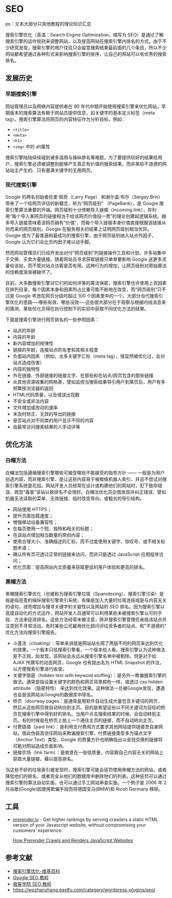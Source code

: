 # SEO

ps：文本大部分只其他教程的理论知识汇总

搜索引擎优化（英语：Search Engine Optimization，缩写为 SEO）是通过了解搜索引擎的运作规则来调整网站，以及提高网站在搜索引擎内排名的方式。由于不少研究发现，搜索引擎的用户往往只会留意搜索结果最前面的几个条目，所以不少网站都希望通过各种形式来影响搜索引擎的排序，让自己的网站可以有优秀的搜索排名。

## 发展历史

### 早期搜索引擎

网站管理员以及网络内容提供者在 90 年代中期开始使用搜索引擎来优化网站，早期版本的搜索算法有赖于网站员提供信息，如关键字的基本定义标签（meta tag）。搜索引擎算法将网页的内容特征作为分析目标，例如：

- `<title>`
- `<meta>`
- `<h1>`
- `<img>` 中的 alt属性

搜索引擎陆陆续续碰到诸多滥用与操纵排名等难题，为了要提供较好的结果给用户，搜索引擎必须被调整到能够产生真正有价值的搜索结果，而非某些不道德的网站站主产生的、只有塞满关键字的无用网页。

### 现代搜索引擎

Google 的两名创始者拉里·佩奇（Larry Page） 和谢尔盖·布尔（Sergey Brin）带来了一个给网页评估的新概念，称为“网页级别” （PageRank），是 Google 搜索引擎算法重要的开端。网页级别十分倚赖导入链接（incoming link），并利用“每个导入某网页的链接相当于给该网页价值投一票”的理论创建起逻辑系统。越多导入链接意味着该网页越有“价值”，而每个导入链接本身价值直接根据该链接从何而来的网页级别。Google 在服务相关的结果上证明网页级别相当优异。Google 成为了最普遍和最成功的搜索引擎，由于网页级别纳入站点外因子，Google 认为它们会比页内因子难以动手脚。

然而网站管理员们已经开发出对付“网页级别”的链接操作工具和计划，许多站集中于交换、买卖大量链接。随着网站员寻求获取链接只单单要影响 Google 送更多流量给该站，而不管对站点访客是否有用，这种行为的增加，让网页级别对原始算法的信赖度渐渐被破坏了。

目前，大多数搜索引擎对它们的如何评等的算法保密，搜索引擎也许使用上百因素在排列目录，每个因素本身和因素所占比重可能不断地在改变，而“网页级别”只不过是 Google 考虑在网页分级时超过 100 个因素里中的一个。大部分当代搜索引擎优化的思路──哪些有效、哪些没效──这些很大部分在于观察与根据内线消息来的猜测，某些优化员得在执行控制下的实验中获取不同优化方法的结果。

下面是搜索引擎进行网页排名的一些参照因素：

- 站点的年龄
- 内容的年龄
- 新内容增加的规律性
- 链接的年龄，连接站点的名誉和其相关程度
- 负面站内因素 （例如，太多关键字汇标（meta tag），很显然被优化过，会对站点造成伤害）
- 内容的独特性
- 外在链接、外部链接的链接文字、在那些和在站点/网页包含的那些链接
- 从其他资源收集的网格表，譬如监控当搜索结果导引用户到某页后，用户有多频繁按浏览器的返回
- HTML代码质量，以及错误出现数
- 不安全或非法内容
- 文件增加或改动的速率
- 未及时矫正、无效的导出的链接
- 是否站点对不同类的用户显示不同的内容
- 由最常访问搜索结果的人手动评等

## 优化方法

### 白帽方法

白帽法包括遵循搜索引擎哪些可接受哪些不能接受的指导方针 —— 一般是为用户创造内容，而非搜索引擎、是让这些内容易于被蜘蛛机器人索引、并且不尝试对搜索引擎系统耍花招。网站开发人员经常在设计或构建他们的网站时，犯下致命错误、疏忽“毒害”该站以致排名不会很好。白帽法优化员企图发现并纠正错误，譬如机器无法读取的菜单、无效链接、临时改变导向、或粗劣的导引结构。

- 网站使用 HTTPS；
- 提升页面加载速度；
- 增强移动设备兼容性；
- 在每页使用一个短、独特和相关的标题；
- 在该站点增加相当数量的原创内容；
- 使用合理大小、准确描述的汇标，而不过度使用关键字、惊叹号、或不相关标题术语；
- 确认所有页可透过正常的链接来访问，而非只能透过 JavaScript 应用程序访问；
- 优化页面：提高网站内文质量来获取更佳的用户体验和更高的排名。

### 黑帽方法

黑帽搜索引擎优化（也被称为搜索引擎垃圾（Spamdexing）、搜索引擎污染）是指是指恶意的操纵搜索引擎索引系统，有像是加入大量的垃圾连结或是与内容无关的语句，进而增加与搜寻关键字的关联性以及网站的 SEO 排名。因为搜索引擎以高度自动化的方式运作，网站开发人员通常可以利用某些未被搜索引擎认可的手段、方法来促进排名。这些方法经常未被注意，除非搜索引擎管理员亲临该站点并注意到不寻常活动。有时某些公司雇用优化顾问评估竞争者的站点、和"不道德的" 优化方法向搜索引擎报告。

- 斗蓬法（cloaking）：简单来讲就是网站站长用了两版不同的网页来达到优化的效果。一个版本只给搜索引擎看，一个版本给人看。搜索引擎认为这种做法是不正规，如发现，该网站会永远从搜索引擎名单中被剔除。但是对于如 AJAX 所撰写的动态网页，Google 也有提出名为 HTML Snapshot 的作法，以方便搜索引擎进行收录。
- 关键字隐密（hidden text with keyword stuffing）：是另外一欺骗搜索引擎的做法。通常是指设置关键字的颜色和网页背景颜色一样，或透过 css hidden attribute （隐密特性） 来达到优化效果。这种做法一旦被Google发现，遭遇也会是该网站从Google的数据库中除名。
- 桥页（doorway pages：是通常是用软件自动生成大量包含关键词的网页，然后从这些网页做自动转向到主页。目的是希望这些以不同关键词为目标的桥页在搜索引擎中得到好的排名。当用户点击搜索结果的时候，会自动转到主页。有的时候是在桥页上放上一个通往主页的链接，而不自动转向主页。
- 付费链接（paid link）：是利用支付费用方式要求其他网站提供链接至自身网站，借此伪装高信任网站来欺骗搜索引擎，付费链接类型多为锚点文字（Anchor Text）类型，Google 的质量方针也明确指出以金钱交换的链接将可能对网站造成负面影响。
- 链接农场（link farm）：是故意在一些低质量，内容跟自己内容无关的网站上获取大量链接，藉以提高排名。

当这些不好的垃圾索引被发现时，搜索引擎可能会惩罚使用黑帽方法的网站，或者降低他们的排名，或者完全从他们的数据库中删除他们的列表。这种惩罚可以通过搜索引擎的算法自动实施，也可以通过手工网站审查实施。一个例子是 2006 年 2 月谷歌(Google)因使用欺骗手段而将德国宝马(BMW)和 Ricoh Germany 移除。

## 工具

- [prerender.io](https://prerender.io/) - Get higher rankings by serving crawlers a static HTML version of your Javascript website, without compromising your customers’ experience. 

    [How Prerender Crawls and Renders JavaScript Websites](https://prerender.io/blog/how-prerender-crawls-and-renders-javascript-websites/)

## 参考文献

- [搜索引擎优化-维基百科](https://zh.wikipedia.org/wiki/%E6%90%9C%E5%B0%8B%E5%BC%95%E6%93%8E%E6%9C%80%E4%BD%B3%E5%8C%96)
- [Google SEO 教程](https://developers.google.com/search/docs)
- [极客学院 SEO 教程](https://wiki.jikexueyuan.com/project/seo/00.html)
- https://wpzhanzhang.eastfu.com/category/wordpress-plugins/seo/
